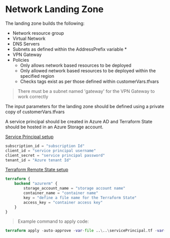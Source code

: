 # Network Landing Zone
The landing zone builds the following:

* Network resource group
* Virtual Network
* DNS Servers
* Subnets as defined within the AddressPrefix variable *
* VPN Gateway
* Policies
  * Only allows network based resources to be deployed
  * Only allowed network based resources to be deployed within the specified region
  * Checks tags exist as per those defined within customerVars.tfvars

> There must be a subnet named 'gateway' for the VPN Gateway to work correctly

The input parameters for the landing zone should be defined using a private copy of customerVars.tfvars

A service principal should be created in Azure AD and Terraform State should be hosted in an Azure Storage account.

[Service Principal setup](https://www.terraform.io/docs/providers/azurerm/auth/service_principal_client_secret.html)

```terraform
subscription_id = "subscription Id"
client_id = "service principal username"
client_secret = "service principal password"
tenant_id = "Azure tenant Id"
```

[Terraform Remote State setup](https://www.terraform.io/docs/backends/types/azurerm.html)

```terraform
terraform {
    backend "azurerm" {
        storage_account_name = "storage account name"
        container_name = "container name"
        key = "define a file name for the Terraform State"
        access_key = "container access key"
    }
}
```

> Example command to apply code:
```terraform
terraform apply -auto-approve -var-file ..\..\servicePrincipal.tf -var-file ..\..\Customer\customerVars.tf
```